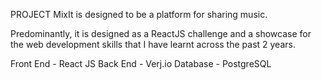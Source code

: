 PROJECT
MixIt is designed to be a platform for sharing music.

Predominantly, it is designed as a ReactJS challenge and a showcase for the web development skills that I have learnt across the past 2 years.

Front End - React JS
Back End - Verj.io
Database - PostgreSQL